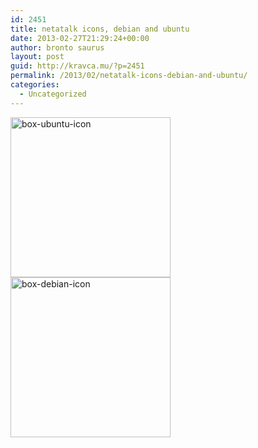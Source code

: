 ```yaml
---
id: 2451
title: netatalk icons, debian and ubuntu
date: 2013-02-27T21:29:24+00:00
author: bronto saurus
layout: post
guid: http://kravca.mu/?p=2451
permalink: /2013/02/netatalk-icons-debian-and-ubuntu/
categories:
  - Uncategorized
---
```

[<img src="/wp-content/uploads/2013/02/box-ubuntu-icon.png" alt="box-ubuntu-icon" width="256" height="256" class="aligncenter size-full wp-image-2452" srcset="http://b.pwnz.org/wp-content/uploads/2013/02/box-ubuntu-icon-150x150.png 150w, http://b.pwnz.org/wp-content/uploads/2013/02/box-ubuntu-icon.png 256w" sizes="(max-width: 256px) 100vw, 256px" />](/wp-content/uploads/2013/02/box-ubuntu-icon.png)[<img src="/wp-content/uploads/2013/02/box-debian-icon.png" alt="box-debian-icon" width="256" height="256" class="aligncenter size-medium wp-image-2453" srcset="http://b.pwnz.org/wp-content/uploads/2013/02/box-debian-icon-150x150.png 150w, http://b.pwnz.org/wp-content/uploads/2013/02/box-debian-icon.png 256w" sizes="(max-width: 256px) 100vw, 256px" />](/wp-content/uploads/2013/02/box-debian-icon.png)